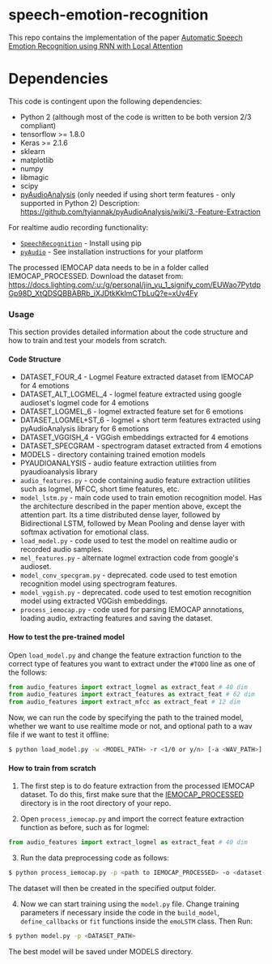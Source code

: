 # speech-emotion-recognition
This repo contains the implementation of the paper [Automatic Speech Emotion Recognition using RNN with Local Attention](https://www.researchgate.net/profile/Seyedmahdad_Mirsamadi/publication/314756323_Automatic_Speech_Emotion_Recognition_Using_Recurrent_Neural_Networks_with_Local_Attention/links/59d9e6ddaca272e6096bc213/Automatic-Speech-Emotion-Recognition-Using-Recurrent-Neural-Networks-with-Local-Attention.pdf)


# Dependencies

This code is contingent upon the following dependencies:
* Python 2 (although most of the code is written to be both version 2/3 compliant)
* tensorflow >= 1.8.0
* Keras >= 2.1.6
* sklearn
* matplotlib
* numpy
* libmagic
* scipy
* [pyAudioAnalysis](https://github.com/tyiannak/pyAudioAnalysis) (only needed if using short term features - only supported in Python 2) Description: https://github.com/tyiannak/pyAudioAnalysis/wiki/3.-Feature-Extraction

For realtime audio recording functionality:
* [`SpeechRecognition`](https://pypi.org/project/SpeechRecognition/) - Install using pip
* [`pyAudio`](https://people.csail.mit.edu/hubert/pyaudio/) - See installation instructions for your platform


The processed IEMOCAP data needs to be in a folder called IEMOCAP_PROCESSED. Download the dataset from: https://docs.lighting.com/:u:/g/personal/jin_yu_1_signify_com/EUWao7PytdpGp98D_XtQDSQBBABRb_iXJDtkKklmCTbLuQ?e=xUv4Fy


### Usage
This section provides detailed information about the code structure and how to train and test your models from scratch.

#### Code Structure

* DATASET_FOUR_4 - Logmel Feature extracted dataset from IEMOCAP for 4 emotions
* DATASET_ALT_LOGMEL_4 - logmel feature extracted using google audioset's logmel code for 4 emotions
* DATASET_LOGMEL_6 - logmel extracted feature set for 6 emotions
* DATASET_LOGMEL+ST_6 - logmel + short term features extracted using pyAudioAnalysis library for 6 emotions
* DATASET_VGGISH_4 - VGGish embeddings extracted for 4 emotions
* DATASET_SPECGRAM - spectrogram dataset extracted from 4 emotions
* MODELS - directory containing trained emotion models
* PYAUDIOANALYSIS - audio feature extraction utilities from pyaudioanalysis library
* `audio_features.py` - code containing audio feature extraction utilities such as logmel, MFCC, short time features, etc.
* `model_lstm.py` - main code used to train emotion recognition model. Has the architecture described in the paper mention above, except the attention part. Its a time distributed dense layer, followed by Bidirectional LSTM, followed by Mean Pooling and dense layer with softmax activation for emotional class.
* `load_model.py` - code used to test the model on realtime audio or recorded audio samples.
* `mel_features.py` - alternate logmel extraction code from google's audioset.
* `model_conv_specgram.py` - deprecated. code used to test emotion recognition model using spectrogram features.
* `model_vggish.py` - deprecated. code used to test emotion recognition model using extracted VGGish embeddings.
* `process_iemocap.py` - code used for parsing IEMOCAP annotations, loading audio, extracting features and saving the dataset.

#### How to test the pre-trained model

Open `load_model.py` and change the feature extraction function to the correct type of features you want to extract under the `#TODO` line as one of the follows:
```python
from audio_features import extract_logmel as extract_feat # 40 dim
from audio_features import extract_features as extract_feat # 62 dim
from audio_features import extract_mfcc as extract_feat # 12 dim
```
Now, we can run the code by specifying the path to the trained model, whether we want to use realtime mode or not, and optional path to a wav file if we want to test it offline:
```sh
$ python load_model.py -w <MODEL_PATH> -r <1/0 or y/n> [-a <WAV_PATH>]
```

#### How to train from scratch

1. The first step is to do feature extraction from the processed IEMOCAP dataset. To do this, first make sure that the [IEMOCAP_PROCESSED](https://docs.lighting.com/:u:/g/personal/jin_yu_1_signify_com/EUWao7PytdpGp98D_XtQDSQBBABRb_iXJDtkKklmCTbLuQ?e=xUv4Fy) directory is in the root directory of your repo. 

2. Open `process_iemocap.py` and import the correct feature extraction function as before, such as for logmel:
```python
from audio_features import extract_logmel as extract_feat # 40 dim
```

3. Run the data preprocessing code as follows:
```sh
$ python process_iemocap.py -p <path to IEMOCAP_PROCESSED> -o <dataset-output-folder>
```
The dataset will then be created in the specified output folder.

4. Now we can start training using the `model.py` file. Change training parameters if necessary inside the code in the `build_model`, `define_callbacks` or `fit` functions inside the `emoLSTM` class. Then Run:
```sh
$ python model.py -p <DATASET_PATH>
```
The best model will be saved under MODELS directory.






